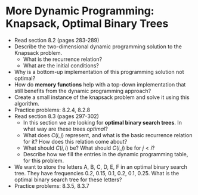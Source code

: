 # More Dynamic Programming: Knapsack, Optimal Binary Trees

- Read section 8.2 (pages 283-289)
- Describe the two-dimensional dynamic programming solution to the Knapsack problem.
    - What is the recurrence relation?
    - What are the initial conditions?
- Why is a bottom-up implementation of this programming solution not optimal?
- How do **memory functions** help with a top-down implementation that still benefits from the dynamic programming approach?
- Create a small instance of the knapsack problem and solve it using this algorithm.
- Practice problems: 8.2.4, 8.2.8
- Read section 8.3 (pages 297-302)
    - In this section we are looking for **optimal binary search trees**. In what way are these trees *optimal*?
    - What does $C(i, j)$ represent, and what is the basic recurrence relation for it? How does this relation come about?
    - What should $C(i, i)$ be? What should $C(i, j)$ be for $j < i$?
    - Describe how we fill the entries in the dynamic programming table, for this problem.
- We want to store the letters A, B, C, D, E, F in an optimal binary search tree. They have frequencies 0.2, 0.15, 0.1, 0.2, 0.1, 0.25. What is the optimal binary search tree for these letters?
- Practice problems: 8.3.5, 8.3.7


